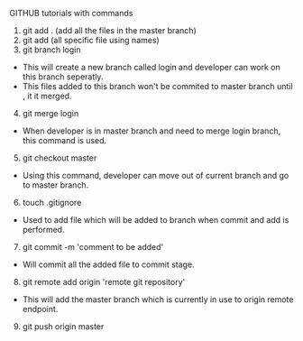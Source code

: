 GITHUB tutorials with commands

1. git add . (add all the files in the master branch)
2. git add <filename> (all specific file using names)
3. git branch login 
- This will create a new branch called login and developer can work on this branch seperatly.
- This files added to this branch won't be commited to master branch until , it it merged.
4. git merge login
- When developer is in master branch and need to merge login branch, this command is used.
5. git checkout master 
- Using this command, developer can move out of current branch and go to master branch.
6. touch .gitignore 
- Used to add file which will be added to branch when commit and add is performed.
7. git commit -m 'comment to be added'
- Will commit all the added file to commit stage.
8. git remote add origin 'remote git repository'
- This  will add the master branch which is currently in use to origin remote endpoint.
9. git push origin master